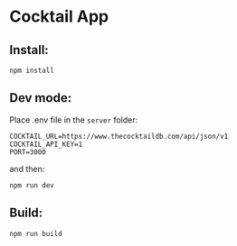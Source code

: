 # Cocktail App


## Install:

`npm install`


## Dev mode:

Place .env file in the `server` folder:

```
COCKTAIL_URL=https://www.thecocktaildb.com/api/json/v1
COCKTAIL_API_KEY=1
PORT=3000
```
and then:

`npm run dev`


## Build:

`npm run build`